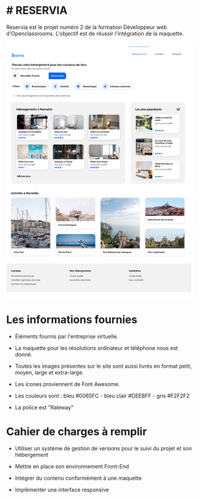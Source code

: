 # # RESERVIA
Reservia est le projet numéro 2 de la formation Développeur web d'Openclassrooms. L'objectif est de réussir l'intégration de la maquette.

![maquette](https://github.com/SBillie/P2_Reservia/blob/main/maquette%20P2.png)

# Les informations fournies

* Éléments fournis par l'entreprise virtuelle.

* La maquette pour les résolutions ordinateur et téléphone nous est donné.

* Toutes les images présentes sur le site sont aussi livrés en format petit, moyen, large et extra-large.

* Les icones proviennent de Font Awesome.

* Les couleurs sont : bleu #0065FC - bleu clair #DEEBFF - gris #F2F2F2

* La police est "Raleway"

# Cahier de charges à remplir

* Utiliser un système de gestion de versions pour le suivi du projet et son hébergement

* Mettre en place son environnement Front-End

* Intégrer du contenu conformément à une maquette

* Implémenter une interface responsive

